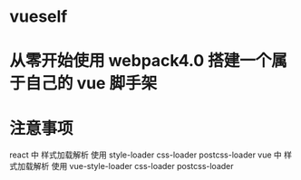 # vueself

# 从零开始使用 webpack4.0 搭建一个属于自己的 vue 脚手架

# 注意事项

react 中 样式加载解析 使用 style-loader css-loader postcss-loader
vue 中 样式加载解析 使用 vue-style-loader css-loader postcss-loader
